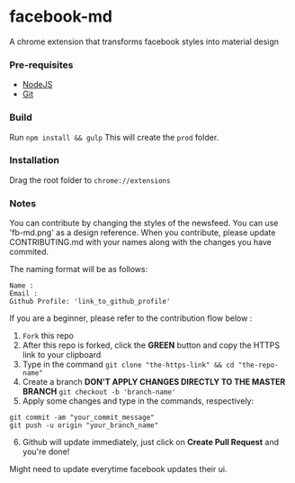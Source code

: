# facebook-md
A chrome extension that transforms facebook styles into material design

### Pre-requisites
- [NodeJS](https://nodejs.org)
- [Git](https://git-scm.com/downloads)

### Build
Run ```npm install && gulp```
This will create the ```prod``` folder.

### Installation
Drag the root folder to ```chrome://extensions```

### Notes

You can contribute by changing the styles of the newsfeed. You can use 'fb-md.png' as a design reference.
When you contribute, please update CONTRIBUTING.md with your names along with the changes you have commited.

The naming format will be as follows:
```
Name :
Email :
Github Profile: 'link_to_github_profile'
```

If you are a beginner, please refer to the contribution flow below :

1. ``` Fork ``` this repo
2. After this repo is forked, click the **GREEN** button and copy the HTTPS link to your clipboard
3. Type in the command ``` git clone "the-https-link" && cd "the-repo-name" ```
4. Create a branch **DON'T APPLY CHANGES DIRECTLY TO THE MASTER BRANCH**
``` git checkout -b 'branch-name' ```
5. Apply some changes and type in the commands, respectively:
```
git commit -am "your_commit_message"
git push -u origin "your_branch_name"
```
6. Github will update immediately, just click on **Create Pull Request** and you're done!

Might need to update everytime facebook updates their ui.

